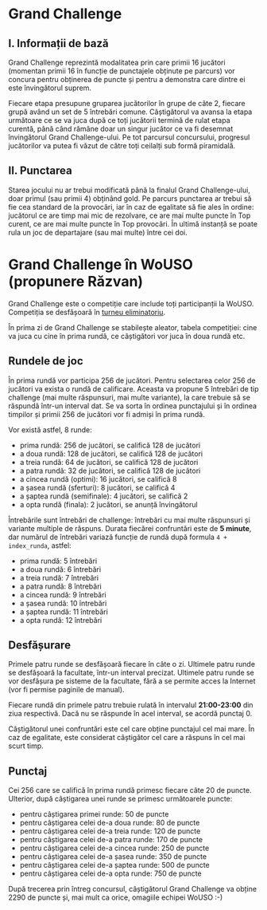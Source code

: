 Grand Challenge
===============

I. Informații de bază
---------------------

Grand Challenge reprezintă modalitatea prin care primii 16 jucători (momentan primii 16 în funcție de punctajele obținute pe parcurs) vor concura pentru obținerea de puncte și pentru a demonstra care dintre ei este învingătorul suprem.

Fiecare etapa presupune gruparea jucătorilor în grupe de câte 2, fiecare grupă având un set de 5 întrebări comune. Câștigătorul va avansa la etapa următoare ce se va juca după ce toți jucătorii termină de rulat etapa curentă, până când rămâne doar un singur jucător ce va fi desemnat învingătorul Grand Challenge-ului. Pe tot parcursul concursului, progresul jucătorilor va putea fi văzut de către toți ceilalți sub formă piramidală.

II. Punctarea
-------------

Starea jocului nu ar trebui modificată până la finalul Grand Challenge-ului, doar primul (sau primii 4) obținând gold. Pe parcurs punctarea ar trebui să fie cea standard de la provocări, iar în caz de egalitate să fie ales în ordine: jucătorul ce are timp mai mic de rezolvare, ce are mai multe puncte în Top curent, ce are mai multe puncte în Top provocări. În ultimă instanță se poate rula un joc de departajare (sau mai multe) între cei doi.

Grand Challenge în WoUSO (propunere Răzvan)
===========================================

Grand Challenge este o competiție care include toți participanții la WoUSO. Competiția se desfășoară în [turneu eliminatoriu](http://en.wikipedia.org/wiki/Single-elimination_tournament).

În prima zi de Grand Challenge se stabilește aleator, tabela competiției: cine va juca cu cine în prima rundă, ce câștigători vor juca în doua rundă etc.

Rundele de joc
--------------

În prima rundă vor participa 256 de jucători. Pentru selectarea celor 256 de jucători va exista o rundă de calificare. Aceasta va propune 5 întrebări de tip challenge (mai multe răspunsuri, mai multe variante), la care trebuie să se răspundă într-un interval dat. Se va sorta în ordinea punctajului și în ordinea timpilor și primii 256 de jucători vor fi admiși în prima rundă.

Vor există astfel, 8 runde:

* prima rundă: 256 de jucători, se califică 128 de jucători
* a doua rundă: 128 de jucători, se califică 128 de jucători
* a treia rundă: 64 de jucători, se califică 128 de jucători
* a patra rundă: 32 de jucători, se califică 128 de jucători
* a cincea rundă (optimi): 16 jucători, se califică 8
* a șasea rundă (sferturi): 8 jucători, se califică 4
* a șaptea rundă (semifinale): 4 jucători, se califică 2
* a opta rundă (finala): 2 jucători, se anunță învingătorul

Întrebările sunt întrebări de challenge: întrebări cu mai multe răspunsuri și variante multiple de răspuns. Durata fiecărei confruntări este de **5 minute**, dar numărul de întrebări variază funcție de rundă după formula `4 + index_runda`, astfel:

* prima rundă: 5 întrebări
* a doua rundă: 6 întrebări
* a treia rundă: 7 întrebări
* a patra rundă: 8 întrebări
* a cincea rundă: 9 întrebări
* a șasea rundă: 10 întrebări
* a șaptea rundă: 11 întrebări
* a opta rundă: 12 întrebări

Desfășurare
-----------

Primele patru runde se desfășoară fiecare în câte o zi. Ultimele patru runde se desfășoară la facultate, într-un interval precizat. Ultimele patru runde se vor desfășura pe sisteme de la facultate, fără a se permite acces la Internet (vor fi permise paginile de manual).

Fiecare rundă din primele patru trebuie rulată în intervalul **21:00-23:00** din ziua respectivă. Dacă nu se răspunde în acel interval, se acordă punctaj 0.

Câștigătorul unei confruntări este cel care obține punctajul cel mai mare. În caz de egalitate, este considerat câștigător cel care a răspuns în cel mai scurt timp.

Punctaj
-------

Cei 256 care se califică în prima rundă primesc fiecare câte 20 de puncte. Ulterior, după câștigarea unei runde se primesc următoarele puncte:

* pentru câștigarea primei runde: 50 de puncte
* pentru câștigarea celei de-a doua runde: 80 de puncte
* pentru câștigarea celei de-a treia runde: 120 de puncte
* pentru câștigarea celei de-a patra runde: 170 de puncte
* pentru câștigarea celei de-a cincea runde: 250 de puncte
* pentru câștigarea celei de-a șasea runde: 350 de puncte
* pentru câștigarea celei de-a șaptea runde: 500 de puncte
* pentru câștigarea celei de-a opta runde: 750 de puncte

După trecerea prin întreg concursul, câștigătorul Grand Challenge va obține 2290 de puncte și, mai mult ca orice, omagiile echipei WoUSO :-)
